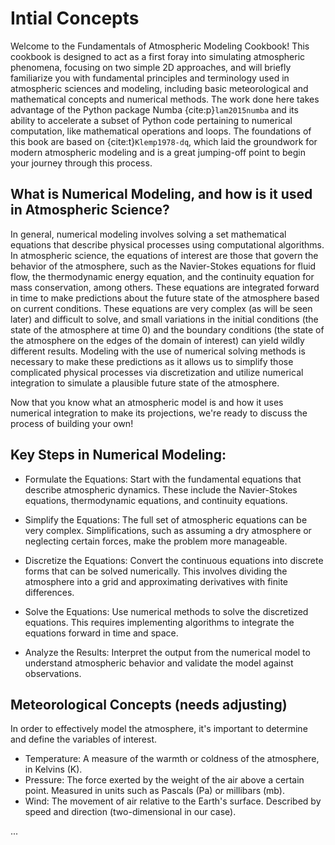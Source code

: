 # Intial Concepts

Welcome to the Fundamentals of Atmospheric Modeling Cookbook! This cookbook is designed to act as a first foray into simulating atmospheric phenomena, focusing on two simple 2D approaches, and will briefly familiarize you with fundamental principles and terminology used in atmospheric sciences and modeling, including basic meteorological and mathematical concepts and numerical methods. The work done here takes advantage of the Python package Numba {cite:p}`lam2015numba` and its ability to accelerate a subset of Python code pertaining to numerical computation, like mathematical operations and loops. The foundations of this book are based on {cite:t}`Klemp1978-dq`, which laid the groundwork for modern atmospheric modeling and is a great jumping-off point to begin your journey through this process.

## What is Numerical Modeling, and how is it used in Atmospheric Science?

In general, numerical modeling involves solving a set mathematical equations that describe physical processes using computational algorithms. In atmospheric science, the equations of interest are those that govern the behavior of the atmosphere, such as the Navier-Stokes equations for fluid flow, the thermodynamic energy equation, and the continuity equation for mass conservation, among others. These equations are integrated forward in time to make predictions about the future state of the atmosphere based on current conditions. These equations are very complex (as will be seen later) and difficult to solve, and small variations in the initial conditions (the state of the atmosphere at time 0) and the boundary conditions (the state of the atmosphere on the edges of the domain of interest) can yield wildly different results. Modeling with the use of numerical solving methods is necessary to make these predictions as it allows us to simplify those complicated physical processes via discretization and utilize numerical integration to simulate a plausible future state of the atmosphere.

Now that you know what an atmospheric model is and how it uses numerical integration to make its projections, we're ready to discuss the process of building your own!

## Key Steps in Numerical Modeling:



- Formulate the Equations: Start with the fundamental equations that describe atmospheric dynamics. These include the Navier-Stokes equations, thermodynamic equations, and continuity equations.

- Simplify the Equations: The full set of atmospheric equations can be very complex. Simplifications, such as assuming a dry atmosphere or neglecting certain forces, make the problem more manageable.

- Discretize the Equations: Convert the continuous equations into discrete forms that can be solved numerically. This involves dividing the atmosphere into a grid and approximating derivatives with finite differences.

- Solve the Equations: Use numerical methods to solve the discretized equations. This requires implementing algorithms to integrate the equations forward in time and space.

- Analyze the Results: Interpret the output from the numerical model to understand atmospheric behavior and validate the model against observations.


## Meteorological Concepts (needs adjusting)

In order to effectively model the atmosphere, it's important to determine and define the variables of interest.


- Temperature: A measure of the warmth or coldness of the atmosphere, in Kelvins (K).
- Pressure: The force exerted by the weight of the air above a certain point. Measured in units such as Pascals (Pa) or millibars (mb).
- Wind: The movement of air relative to the Earth's surface. Described by speed and direction (two-dimensional in our case).

...